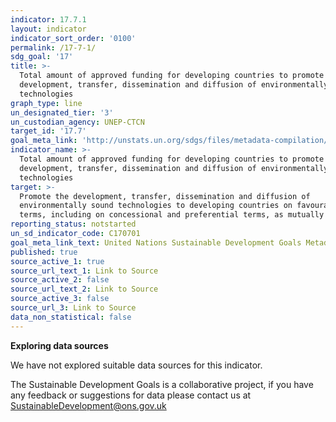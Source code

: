 ```yaml
---
indicator: 17.7.1
layout: indicator
indicator_sort_order: '0100'
permalink: /17-7-1/
sdg_goal: '17'
title: >-
  Total amount of approved funding for developing countries to promote the
  development, transfer, dissemination and diffusion of environmentally sound
  technologies
graph_type: line
un_designated_tier: '3'
un_custodian_agency: UNEP-CTCN
target_id: '17.7'
goal_meta_link: 'http://unstats.un.org/sdgs/files/metadata-compilation/Metadata-Goal-17.pdf'
indicator_name: >-
  Total amount of approved funding for developing countries to promote the
  development, transfer, dissemination and diffusion of environmentally sound
  technologies
target: >-
  Promote the development, transfer, dissemination and diffusion of
  environmentally sound technologies to developing countries on favourable
  terms, including on concessional and preferential terms, as mutually agreed
reporting_status: notstarted
un_sd_indicator_code: C170701
goal_meta_link_text: United Nations Sustainable Development Goals Metadata (pdf 468kB)
published: true
source_active_1: true
source_url_text_1: Link to Source
source_active_2: false
source_url_text_2: Link to Source
source_active_3: false
source_url_3: Link to Source
data_non_statistical: false
---
```

**Exploring data sources**

We have not explored suitable data sources for this indicator. 

The Sustainable Development Goals is a collaborative project, if you have any feedback or suggestions for data please contact us at <SustainableDevelopment@ons.gov.uk>
